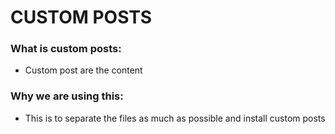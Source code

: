 # CUSTOM POSTS

### What is custom posts:

- Custom post are the content

### Why we are using this:

- This is to separate the files as much as possible and install custom posts
